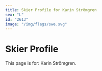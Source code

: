 ```yaml
---
title: Skier Profile for Karin Strömgren
sex: "L"
id: "2613"
image: "/img/flags/swe.svg" 
---
```


# Skier Profile

This page is for: Karin Strömgren.
    